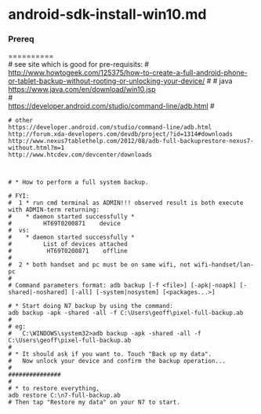 android-sdk-install-win10.md  
============================ 
   
### Prereq  
==========  
    # see site which is good for pre-requisits:
    # http://www.howtogeek.com/125375/how-to-create-a-full-android-phone-or-tablet-backup-without-rooting-or-unlocking-your-device/
    #
    # java  
    https://www.java.com/en/download/win10.jsp  
    #  
    https://developer.android.com/studio/command-line/adb.html
    #
    
    
    # other
    https://developer.android.com/studio/command-line/adb.html
    http://forum.xda-developers.com/devdb/project/?id=1314#downloads
    http://www.nexus7tablethelp.com/2012/08/adb-full-backuprestore-nexus7-without.html?m=1
    http://www.htcdev.com/devcenter/downloads
    
    
    
    # * How to perform a full system backup.
    
    # FYI: 
    #  1 * run cmd terminal as ADMIN!!! observed result is both execute with ADMIN-term returning:
    #    * daemon started successfully *
    #         HT69T0200871    device
    #  vs: 
    #    * daemon started successfully *
    #         List of devices attached
    #          HT69T0200871    offline
    #
    #  2 * both handset and pc must be on same wifi, not wifi-handset/lan-pc
    #
    # Command parameters format: adb backup [-f <file>] [-apk|-noapk] [-shared|-noshared] [-all] [-system|nosystem] [<packages...>]

    # * Start doing N7 backup by using the command:
    adb backup -apk -shared -all -f C:\Users\geoff\pixel-full-backup.ab
    # 
    # eg: 
    #   C:\WINDOWS\system32>adb backup -apk -shared -all -f C:\Users\geoff\pixel-full-backup.ab
    #
    # * It should ask if you want to. Touch "Back up my data". 
    #   Now unlock your device and confirm the backup operation...
    #
    ###############
    #
    # * to restore everything, 
    adb restore C:\n7-full-backup.ab
    # Then tap "Restore my data" on your N7 to start.




